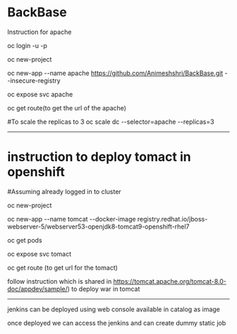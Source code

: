 # BackBase

Instruction for apache

oc login -u<username> -p<password> <serverurl>

oc new-project <project name>

oc new-app --name apache https://github.com/Animeshshri/BackBase.git --insecure-registry

oc expose svc apache

oc get route(to get the url of the apache)
 
#To scale the replicas to 3
oc scale dc --selector=apache --replicas=3

-----------------------------------------------------------------------------------------------------------------------
# instruction to deploy tomact in openshift
#Assuming already logged in to cluster

oc new-project <project name>


oc new-app --name tomcat --docker-image registry.redhat.io/jboss-webserver-5/webserver53-openjdk8-tomcat9-openshift-rhel7

oc get pods

oc expose svc tomact


oc get route (to get url for the tomact)

follow instruction which is shared in https://tomcat.apache.org/tomcat-8.0-doc/appdev/sample/) to deploy war in tomcat


---------------------------------------------------------------------------


jenkins can be deployed using web console available in catalog as image 

once deployed we can access the jenkins and can create dummy static job





 